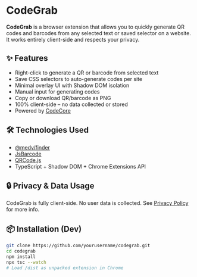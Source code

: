 # CodeGrab

**CodeGrab** is a browser extension that allows you to quickly generate QR codes and barcodes from any selected text or saved selector on a website. It works entirely client-side and respects your privacy.

## ✨ Features

- Right-click to generate a QR or barcode from selected text
- Save CSS selectors to auto-generate codes per site
- Minimal overlay UI with Shadow DOM isolation
- Manual input for generating codes
- Copy or download QR/barcode as PNG
- 100% client-side – no data collected or stored
- Powered by [CodeCore](https://codecore.bysaether.com)

## 🛠 Technologies Used

- [@medv/finder](https://github.com/antonmedv/finder)
- [JsBarcode](https://github.com/lindell/JsBarcode)
- [QRCode.js](https://github.com/davidshimjs/qrcodejs)
- TypeScript + Shadow DOM + Chrome Extensions API

## 🔒 Privacy & Data Usage

CodeGrab is fully client-side. No user data is collected. See [Privacy Policy](https://codegrab.bysaether.com/privacy-policy) for more info.

## 📦 Installation (Dev)

```bash
git clone https://github.com/yourusername/codegrab.git
cd codegrab
npm install
npx tsc --watch
# Load /dist as unpacked extension in Chrome
